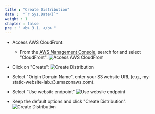 ```yaml
---
title : "Create Distribution"
date :  "`r Sys.Date()`" 
weight : 1 
chapter : false
pre : " <b> 3.1. </b> "
---
```


- Access AWS CloudFront:
  - From the [AWS Management Console](https://aws.amazon.com/console/), search for and select "CloudFront".
![Access AWS CloudFront](/image/done17.png)

- Click on "Create":
![Create Distribution](/image/done18.png)

- Select "Origin Domain Name", enter your S3 website URL (e.g., my-static-website-lab.s3.amazonaws.com).
- Select “Use website endpoint”
![Use website endpoint](/image/done19.png)
- Keep the default options and click "Create Distribution".
![Create Distribution](/image/done20.png)